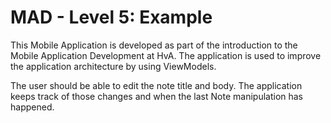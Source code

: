 # MAD - Level 5: Example

This Mobile Application is developed as part of the introduction to the Mobile Application Development at HvA.
The application is used to improve the application architecture by using ViewModels.

The user should be able to edit the note title and body.
The application keeps track of those changes and when the last Note manipulation has happened.
